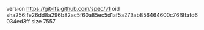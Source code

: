 version https://git-lfs.github.com/spec/v1
oid sha256:fe26dd8a296b82ac5f60a85ec5d1af5a273ab856464600c76f9fafd6034ed3ff
size 7557
